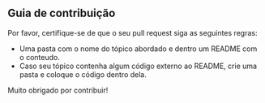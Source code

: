 ## Guia de contribuição

Por favor, certifique-se de que o seu pull request siga as seguintes regras:

* Uma pasta com o nome do tópico abordado e dentro um README com o conteudo.
* Caso seu tópico contenha algum código externo ao README, crie uma pasta e coloque o código dentro dela.

Muito obrigado por contribuir!

